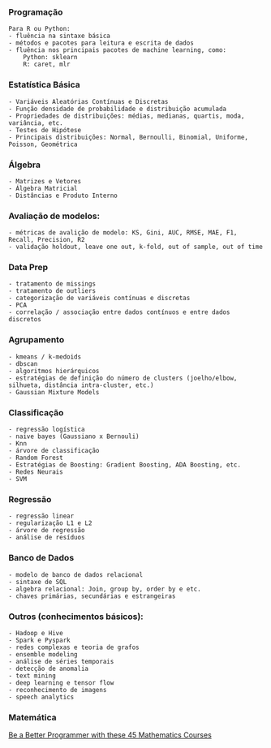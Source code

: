### Programação
	Para R ou Python:
	- fluência na sintaxe básica
	- métodos e pacotes para leitura e escrita de dados
	- fluência nos principais pacotes de machine learning, como:
		Python: sklearn
		R: caret, mlr
	
### Estatística Básica
	- Variáveis Aleatórias Contínuas e Discretas
	- Função densidade de probabilidade e distribuição acumulada
	- Propriedades de distribuições: médias, medianas, quartis, moda, variância, etc.
	- Testes de Hipótese
	- Principais distribuições: Normal, Bernoulli, Binomial, Uniforme, Poisson, Geométrica
	
### Álgebra
	- Matrizes e Vetores
	- Álgebra Matricial
	- Distâncias e Produto Interno
	
### Avaliação de modelos:
	- métricas de avalição de modelo: KS, Gini, AUC, RMSE, MAE, F1, Recall, Precision, R2
	- validação holdout, leave one out, k-fold, out of sample, out of time
	
### Data Prep
	- tratamento de missings
	- tratamento de outliers
	- categorização de variáveis contínuas e discretas
	- PCA
	- correlação / associação entre dados contínuos e entre dados discretos
	
### Agrupamento
	- kmeans / k-medoids
	- dbscan
	- algoritmos hierárquicos
	- estratégias de definição do número de clusters (joelho/elbow, silhueta, distância intra-cluster, etc.)
	- Gaussian Mixture Models
	
### Classificação
	- regressão logística
	- naive bayes (Gaussiano x Bernouli)
	- Knn
	- árvore de classificação
	- Random Forest
	- Estratégias de Boosting: Gradient Boosting, ADA Boosting, etc.
	- Redes Neurais
	- SVM
	 
### Regressão
	- regressão linear
	- regularização L1 e L2
	- árvore de regressão
	- análise de resíduos
	
### Banco de Dados
	- modelo de banco de dados relacional
	- sintaxe de SQL
	- algebra relacional: Join, group by, order by e etc.
	- chaves primárias, secundárias e estrangeiras 
	
	
### Outros (conhecimentos básicos):
	- Hadoop e Hive
	- Spark e Pyspark
	- redes complexas e teoria de grafos
	- ensemble modeling
	- análise de séries temporais
	- detecção de anomalia
	- text mining
	- deep learning e tensor flow
	- reconhecimento de imagens
	- speech analytics
	
### Matemática
[Be a Better Programmer with these 45 Mathematics Courses](https://hackernoon.com/be-a-better-programmer-with-these-40-mathematics-courses-d8ca48a2f8a2)
